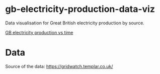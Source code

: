 # gb-electricity-production-data-viz
Data visualisation for Great British electricity production by source.

[GB electricity production vs time](./images/gb_electricity_production.png)

# Data
Source of the data: https://gridwatch.templar.co.uk/
